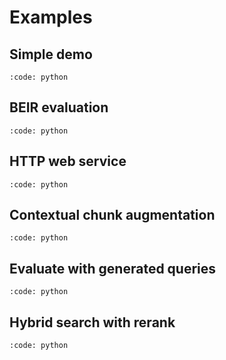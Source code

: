 # Examples

## Simple demo

```{include} ../../examples/simple.py
:code: python
```

## BEIR evaluation

```{include} ../../examples/beir.py
:code: python
```

## HTTP web service

```{include} ../../examples/web.py
:code: python
```

## Contextual chunk augmentation

```{include} ../../examples/contextual.py
:code: python
```

## Evaluate with generated queries

```{include} ../../examples/essay.py
:code: python
```

## Hybrid search with rerank

```{include} ../../examples/hybrid.py
:code: python
```
